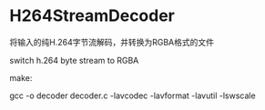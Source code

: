 # H264StreamDecoder
将输入的纯H.264字节流解码，并转换为RGBA格式的文件

switch h.264 byte stream to RGBA

make:

gcc -o decoder decoder.c -lavcodec -lavformat -lavutil -lswscale
